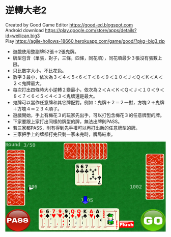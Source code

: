 # 逆轉大老2

Created by Good Game Editor https://good-ed.blogspot.com <br/>
Android download https://play.google.com/store/apps/details?id=weilican.big3 <br/>
Play https://agile-hollows-18660.herokuapp.com/game/good/?pkg=big3.zip

* 遊戲使用整副牌52張＋2張鬼牌。
* 牌型包含（單張，對子，三條，四條，同花順），同花順最少３張沒有張數上限。
* 只比數字大小，不比花色。
* 數字３最小，依次為３＜４＜５<６＜７＜８＜９＜１０＜Ｊ＜Ｑ＜Ｋ＜Ａ＜２＜鬼牌最大。
* 每次打出四條時大小逆轉２變最小，依次為２＜Ａ＜Ｋ＜Ｑ＜Ｊ＜１０＜９＜８＜７＜６＜５＜４＜３＜鬼牌還是最大。
* 鬼牌可以當作任意牌和其它牌配對。例如：鬼牌＋２＝２一對，方塊２＋鬼牌＋方塊４＝２３４順子。
* 遊戲開始，手上有梅花３的玩家先出手，可以打包含梅花３的任意牌型的牌。
* 下家要跟上家打出同樣的牌型的牌，無法出牌則PASS。
* 若三家都PASS，則有得到先手權可以再打出新的任意牌型的牌。
* 三家把手上的牌都打完只剩一家未完時，牌局結束。

![image](Screenshot_2016-08-16-07-14-42.png)
